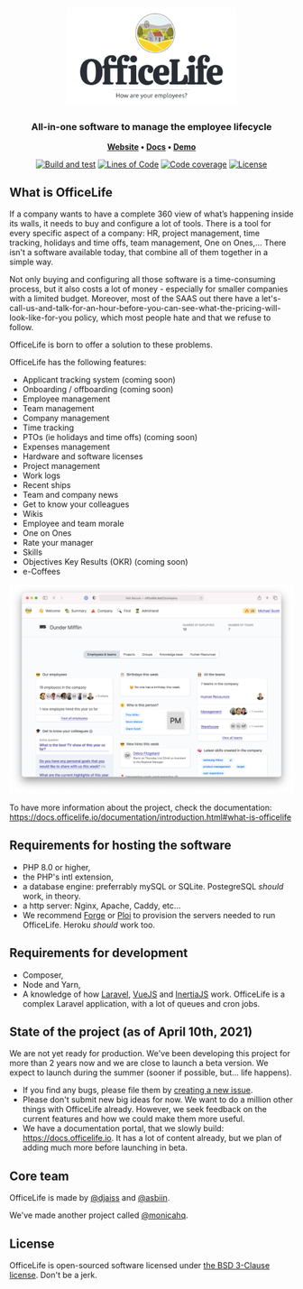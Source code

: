 <h1 align="center">
	<img
		width="300"
		alt="OfficeLife"
		src="docs/img/officelife.svg">
</h1>

<h3 align="center">
    All-in-one software to manage the employee lifecycle
</h3>

<p align="center">
	<strong>
		<a href="https://officelife.io/">Website</a>
		•
		<a href="https://docs.officelife.io">Docs</a>
		•
		<a href="https://demo.officelife.io/">Demo</a>
	</strong>
</p>

<div align="center">

[![Build and test](https://img.shields.io/github/workflow/status/officelifehq/officelife/Build%20and%20test/master)](https://github.com/officelifehq/officelife/actions?query=workflow%3A%22Build+and+test%22)
[![Lines of Code](https://img.shields.io/tokei/lines/github/officelifehq/officelife)](https://sonarcloud.io/dashboard?id=officelife)
[![Code coverage](https://img.shields.io/sonar/coverage/officelife?server=https%3A%2F%2Fsonarcloud.io)](https://sonarcloud.io/project/activity?custom_metrics=coverage&amp;graph=custom&amp;id=officelife)
[![License](https://img.shields.io/github/license/officelifehq/officelife)](https://opensource.org/licenses/BSD-3-Clause)

</div>

## What is OfficeLife

If a company wants to have a complete 360 view of what’s happening inside its walls, it needs to buy and configure a lot of tools. There is a tool for every specific aspect of a company: HR, project management, time tracking, holidays and time offs, team management, One on Ones,... There isn't a software available today, that combine all of them together in a simple way.

Not only buying and configuring all those software is a time-consuming process, but it also costs a lot of money - especially for smaller companies with a limited budget. Moreover, most of the SAAS out there have a let's-call-us-and-talk-for-an-hour-before-you-can-see-what-the-pricing-will-look-like-for-you policy, which most people hate and that we refuse to follow.

OfficeLife is born to offer a solution to these problems.

OfficeLife has the following features:

* Applicant tracking system (coming soon)
* Onboarding / offboarding (coming soon)
* Employee management
* Team management
* Company management
* Time tracking
* PTOs (ie holidays and time offs) (coming soon)
* Expenses management
* Hardware and software licenses
* Project management
* Work logs
* Recent ships
* Team and company news
* Get to know your colleagues
* Wikis
* Employee and team morale
* One on Ones
* Rate your manager
* Skills
* Objectives Key Results (OKR) (coming soon)
* e-Coffees

<img src="docs/img/company.png" alt="OfficeLife company" title="OfficeLife" />

To have more information about the project, check the documentation: https://docs.officelife.io/documentation/introduction.html#what-is-officelife

## Requirements for hosting the software

- PHP 8.0 or higher,
- the PHP's intl extension,
- a database engine: preferrably mySQL or SQLite. PostegreSQL _should_ work, in theory.
- a http server: Nginx, Apache, Caddy, etc...
- We recommend [Forge](https://forge.laravel.com/) or [Ploi](https://ploi.io) to provision the servers needed to run OfficeLife. Heroku _should_ work too.

## Requirements for development

- Composer,
- Node and Yarn,
- A knowledge of how [Laravel](https://laravel.com), [VueJS](https://vuejs.org/) and [InertiaJS](https://inertiajs.com/) work. OfficeLife is a complex Laravel application, with a lot of queues and cron jobs.

## State of the project (as of April 10th, 2021)

We are not yet ready for production. We've been developing this project for more than 2 years now and we are close to launch a beta version. We expect to launch during the summer (sooner if possible, but... life happens).

* If you find any bugs, please file them by [creating a new issue](https://github.com/officelifehq/officelife/issues).
* Please don't submit new big ideas for now. We want to do a million other things with OfficeLife already. However, we seek feedback on the current features and how we could make them more useful.
* We have a documentation portal, that we slowly build: https://docs.officelife.io. It has a lot of content already, but we plan of adding much more before launching in beta.

## Core team

OfficeLife is made by [@djaiss](https://github.com/djaiss) and [@asbiin](https://github.com/asbiin).

We've made another project called [@monicahq](https://github.com/monicahq/monica).

## License

OfficeLife is open-sourced software licensed under [the BSD 3-Clause license](LICENSE). Don't be a jerk.
